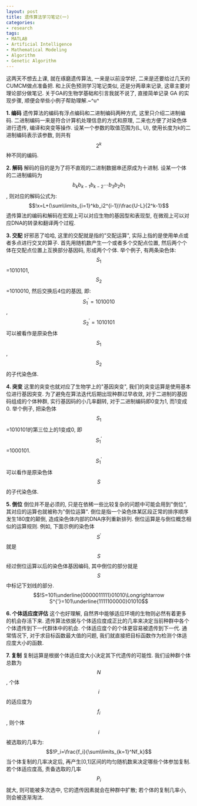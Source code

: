 ```yaml
---
layout: post
title: 遗传算法学习笔记(一)
categories:
- research
tags:
- MATLAB
- Artificial Intelligence
- Mathematical Modeling
- Algorithm
- Genetic Algorithm
---
```


这两天不想去上课, 就在琢磨遗传算法, 一来是以前没学好, 二来是还要给过几天的CUMCM做点准备把. 和上灰色预测学习笔记类似, 还是分两章来记录, 这章主要对理论部分做笔记.
关于GA的生物学基础和引言我就不说了, 直接简单记录 GA 的实现步骤, 顺便会举些小例子帮助理解.~^u^

**1. 编码**
遗传算法的编码有浮点编码和二进制编码两种方式, 这里只介绍二进制编码. 二进制编码一来是符合计算机处理信息的方式和原理, 二来也方便了对染色体进行遗传, 编译和突变等操作. 设某一个参数的取值范围为(L, U), 使用长度为k的二进制编码表示该参数, 则共有$$2^k$$种不同的编码.

**2. 解码**
解码的目的是为了将不直观的二进制数据串还原成为十进制. 设某一个体的二进制编码为$$b_kb_{k-1}b_{k-2}\cdots b_3b_2b_1$$, 则对应的解码公式为:
$$!x=L+(\sum\limits_{i=1}^kb_i2^{i-1})\frac{U-L}{2^k-1}$$
遗传算法的编码和解码在宏观上可以对应生物的基因型和表现型, 在微观上可以对应DNA的转录和翻译两个过程.

**3. 交配**
好邪恶了哈哈, 这里的交配就是指的"交配运算", 实际上指的是使用单点或者多点进行交叉的算子. 首先用随机数产生一个或者多个交配点位置, 然后两个个体在交配点位置上互换部分基因码, 形成两个个体. 举个例子, 有两条染色体:$$S_1$$=1010101, $$S_2$$=1010010, 然后交换后4位的基因, 即: $$S_1^{'}=1010010$$, $$S_2^{'}=1010101$$可以被看作是原染色体$$S_1$$, $$S_2$$的子代染色体.

**4. 突变**
这里的突变也就对应了生物学上的"基因突变", 我们的突变运算是使用基本位进行基因突变. 为了避免在算法迭代后期出现种群过早收敛, 对于二进制的基因码组成的个体种群, 实行基因码的小几率翻转, 对于二进制编码即0变为1, 而1变成0. 举个例子, 把染色体$$S_1$$=1010101的第三位上的1变成0, 即$$S_1^{'}$$=1000101. $$S_1^{'}$$可以看作是原染色体$$S$$的子代染色体.

**5. 倒位**
倒位并不是必须的, 只是在依稀一些比较复杂的问题中可能会用到"倒位", 其对应的运算也就被称为"倒位运算". 倒位是指一个染色体某区段正常的排序顺序发生180度的颠倒, 造成染色体内部的DNA序列重新排列.
倒位运算是与倒位概念相似的运算规则. 例如, 下面示例的染色体$$S^{'}$$就是$$S$$经过倒位运算以后的染色体基因编码, 其中倒位的部分就是$$S$$中标记下划线的部分.
$$!S=101\underline{0000011111}01010\Longrightarrow S^{'}=101\underline{1111100000}01010$$

**6. 个体适应度评估**
这个也好理解, 自然界中能够适应环境的生物则必然有着更多的机会存活下来. 遗传算法依据与个体适应度成正比的几率来决定当前种群中各个个体遗传到下一代群体中的机会. 个体适应度个的个体更容易被遗传到下一代. 通常情况下, 对于求目标函数最大值的问题, 我们就直接把目标函数作为检测个体适应度大小的函数.

**7. 复制**
复制运算是根据个体适应度大小决定其下代遗传的可能性. 我们设种群个体总数为$$N$$, 个体$$i$$的适应度为$$f_i$$, 则个体$$i$$被选取的几率为:
$$!P_i=\frac{f_i}{\sum\limits_{k=1}^Nf_k}$$
当个体复制的几率决定后, 再产生[0,1]区间的均匀随机数来决定哪些个体参加复制. 若个体适应度高, 责备选取的几率$$P_i$$就大, 则可能被多次选中, 它的遗传因素就会在种群中扩散; 若个体的复制几率小, 则会被逐渐淘汰.

